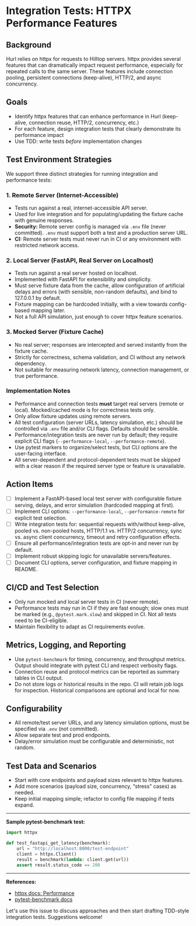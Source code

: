 # Integration Tests: HTTPX Performance Features

## Background

Hurl relies on httpx for requests to Hilltop servers. httpx provides several features that can dramatically impact request performance, especially for repeated calls to the same server. These features include connection pooling, persistent connections (keep-alive), HTTP/2, and async concurrency.

## Goals

- Identify httpx features that can enhance performance in Hurl (keep-alive, connection reuse, HTTP/2, concurrency, etc.)
- For each feature, design integration tests that clearly demonstrate its performance impact
- Use TDD: write tests *before* implementation changes

## Test Environment Strategies

We support three distinct strategies for running integration and performance tests:

### 1. Remote Server (Internet-Accessible)
- Tests run against a real, internet-accessible API server.
- Used for live integration and for populating/updating the fixture cache with genuine responses.
- **Security:** Remote server config is managed via `.env` file (never committed). `.env` must support both a test and a production server URL.
- **CI:** Remote server tests must never run in CI or any environment with restricted network access.

### 2. Local Server (FastAPI, Real Server on Localhost)
- Tests run against a real server hosted on localhost.
- Implemented with FastAPI for extensibility and simplicity.
- Must serve fixture data from the cache, allow configuration of artificial delays and errors (with sensible, non-random defaults), and bind to 127.0.0.1 by default.
- Fixture mapping can be hardcoded initially, with a view towards config-based mapping later.
- Not a full API simulation, just enough to cover httpx feature scenarios.

### 3. Mocked Server (Fixture Cache)
- No real server; responses are intercepted and served instantly from the fixture cache.
- Strictly for correctness, schema validation, and CI without any network dependency.
- Not suitable for measuring network latency, connection management, or true performance.

### Implementation Notes

- Performance and connection tests **must** target real servers (remote or local). Mocked/cached mode is for correctness tests only.
- Only allow fixture updates using remote servers.
- All test configuration (server URLs, latency simulation, etc.) should be controlled via `.env` file and/or CLI flags. Defaults should be sensible.
- Performance/integration tests are never run by default; they require explicit CLI flags (`--performance-local`, `--performance-remote`).
- Use pytest markers to organize/select tests, but CLI options are the user-facing interface.
- All server-dependent and protocol-dependent tests must be skipped with a clear reason if the required server type or feature is unavailable.

## Action Items

- [ ] Implement a FastAPI-based local test server with configurable fixture serving, delays, and error simulation (hardcoded mapping at first).
- [ ] Implement CLI options: `--performance-local`, `--performance-remote` for explicit test selection.
- [ ] Write integration tests for: sequential requests with/without keep-alive, pooled vs. non-pooled hosts, HTTP/1.1 vs. HTTP/2 concurrency, sync vs. async client concurrency, timeout and retry configuration effects.
- [ ] Ensure all performance/integration tests are opt-in and never run by default.
- [ ] Implement robust skipping logic for unavailable servers/features.
- [ ] Document CLI options, server configuration, and fixture mapping in README.

## CI/CD and Test Selection

- Only run mocked and local server tests in CI (never remote).
- Performance tests may run in CI if they are fast enough; slow ones must be marked (e.g., `@pytest.mark.slow`) and skipped in CI. Not all tests need to be CI-eligible.
- Maintain flexibility to adapt as CI requirements evolve.

## Metrics, Logging, and Reporting

- Use `pytest-benchmark` for timing, concurrency, and throughput metrics. Output should integrate with pytest CLI and respect verbosity flags.
- Connection reuse and protocol metrics can be reported as summary tables in CLI output.
- Do not store logs or historical results in the repo. CI will retain job logs for inspection. Historical comparisons are optional and local for now.

## Configurability

- All remote/test server URLs, and any latency simulation options, must be specified via `.env` (not committed).
- Allow separate test and prod endpoints.
- Delay/error simulation must be configurable and deterministic, not random.

## Test Data and Scenarios

- Start with core endpoints and payload sizes relevant to httpx features.
- Add more scenarios (payload size, concurrency, “stress” cases) as needed.
- Keep initial mapping simple; refactor to config file mapping if tests expand.

---

**Sample pytest-benchmark test:**

```python
import httpx

def test_fastapi_get_latency(benchmark):
    url = "http://localhost:8000/test-endpoint"
    client = httpx.Client()
    result = benchmark(lambda: client.get(url))
    assert result.status_code == 200
```

---

**References:**
- [httpx docs: Performance](https://www.python-httpx.org/performance/)
- [pytest-benchmark docs](https://pytest-benchmark.readthedocs.io/en/latest/)

Let's use this issue to discuss approaches and then start drafting TDD-style integration tests. Suggestions welcome!
